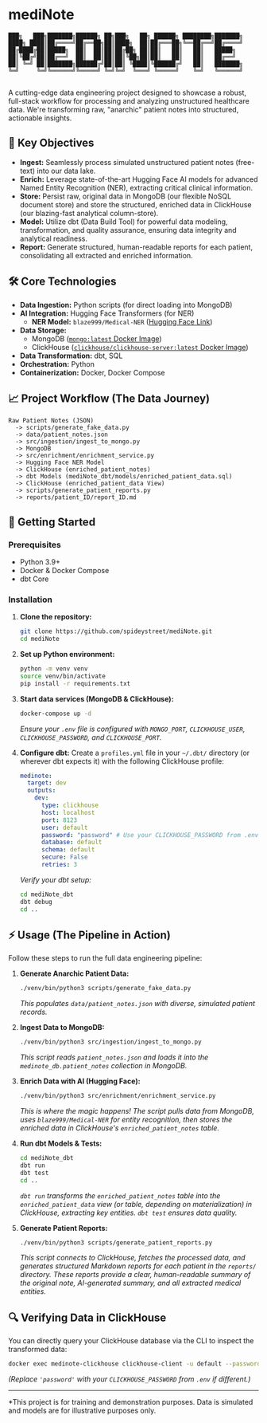 # mediNote

```
███╗   ███╗███████╗██████╗ ██╗███╗   ██╗ ██████╗ ████████╗███████╗
████╗ ████║██╔════╝██╔══██╗██║████╗  ██║██╔═══██╗╚══██╔══╝██╔════╝
██╔████╔██║█████╗  ██║  ██║██║██╔██╗ ██║██║   ██║   ██║   █████╗  
██║╚██╔╝██║██╔══╝  ██║  ██║██║██║╚██╗██║██║   ██║   ██║   ██╔══╝  
██║ ╚═╝ ██║███████╗██████╔╝██║██║ ╚████║╚██████╔╝   ██║   ███████╗
╚═╝     ╚═╝╚══════╝╚═════╝ ╚═╝╚═╝  ╚═══╝ ╚═════╝    ╚═╝   ╚══════╝
                                         
```

A cutting-edge data engineering project designed to showcase a robust, full-stack workflow for processing and analyzing unstructured healthcare data. We're transforming raw, "anarchic" patient notes into structured, actionable insights.

## 🚀 Key Objectives

-   **Ingest:** Seamlessly process simulated unstructured patient notes (free-text) into our data lake.
-   **Enrich:** Leverage state-of-the-art Hugging Face AI models for advanced Named Entity Recognition (NER), extracting critical clinical information.
-   **Store:** Persist raw, original data in MongoDB (our flexible NoSQL document store) and store the structured, enriched data in ClickHouse (our blazing-fast analytical column-store).
-   **Model:** Utilize dbt (Data Build Tool) for powerful data modeling, transformation, and quality assurance, ensuring data integrity and analytical readiness.
-   **Report:** Generate structured, human-readable reports for each patient, consolidating all extracted and enriched information.

## 🛠️ Core Technologies

-   **Data Ingestion:** Python scripts (for direct loading into MongoDB)
-   **AI Integration:** Hugging Face Transformers (for NER)
    -   **NER Model:** `blaze999/Medical-NER` ([Hugging Face Link](https://huggingface.co/blaze999/Medical-NER))
-   **Data Storage:**
    -   MongoDB ([`mongo:latest` Docker Image](https://hub.docker.com/_/mongo))
    -   ClickHouse ([`clickhouse/clickhouse-server:latest` Docker Image](https://hub.docker.com/r/clickhouse/clickhouse-server))
-   **Data Transformation:** dbt, SQL
-   **Orchestration:** Python
-   **Containerization:** Docker, Docker Compose

## 📈 Project Workflow (The Data Journey)

```
Raw Patient Notes (JSON) 
  -> scripts/generate_fake_data.py 
  -> data/patient_notes.json 
  -> src/ingestion/ingest_to_mongo.py 
  -> MongoDB 
  -> src/enrichment/enrichment_service.py 
  -> Hugging Face NER Model 
  -> ClickHouse (enriched_patient_notes)
  -> dbt Models (mediNote_dbt/models/enriched_patient_data.sql) 
  -> ClickHouse (enriched_patient_data View) 
  -> scripts/generate_patient_reports.py 
  -> reports/patient_ID/report_ID.md
```

## 🚀 Getting Started

### Prerequisites

-   Python 3.9+
-   Docker & Docker Compose
-   dbt Core

### Installation

1.  **Clone the repository:**
    ```bash
    git clone https://github.com/spideystreet/mediNote.git
    cd mediNote
    ```

2.  **Set up Python environment:**
    ```bash
    python -m venv venv
    source venv/bin/activate
    pip install -r requirements.txt
    ```

3.  **Start data services (MongoDB & ClickHouse):**
    ```bash
    docker-compose up -d
    ```
    *Ensure your `.env` file is configured with `MONGO_PORT`, `CLICKHOUSE_USER`, `CLICKHOUSE_PASSWORD`, and `CLICKHOUSE_PORT`.*

4.  **Configure dbt:**
    Create a `profiles.yml` file in your `~/.dbt/` directory (or wherever dbt expects it) with the following ClickHouse profile:

    ```yaml
    medinote:
      target: dev
      outputs:
        dev:
          type: clickhouse
          host: localhost
          port: 8123
          user: default
          password: "password" # Use your CLICKHOUSE_PASSWORD from .env
          database: default
          schema: default
          secure: False
          retries: 3
    ```
    *Verify your dbt setup:*
    ```bash
    cd mediNote_dbt
    dbt debug
    cd ..
    ```

## ⚡ Usage (The Pipeline in Action)

Follow these steps to run the full data engineering pipeline:

1.  **Generate Anarchic Patient Data:**
    ```bash
    ./venv/bin/python3 scripts/generate_fake_data.py
    ```
    *This populates `data/patient_notes.json` with diverse, simulated patient records.*

2.  **Ingest Data to MongoDB:**
    ```bash
    ./venv/bin/python3 src/ingestion/ingest_to_mongo.py
    ```
    *This script reads `patient_notes.json` and loads it into the `medinote_db.patient_notes` collection in MongoDB.*

3.  **Enrich Data with AI (Hugging Face):**
    ```bash
    ./venv/bin/python3 src/enrichment/enrichment_service.py
    ```
    *This is where the magic happens! The script pulls data from MongoDB, uses `blaze999/Medical-NER` for entity recognition, then stores the enriched data in ClickHouse's `enriched_patient_notes` table.*

4.  **Run dbt Models & Tests:**
    ```bash
    cd mediNote_dbt
    dbt run
    dbt test
    cd ..
    ```
    *`dbt run` transforms the `enriched_patient_notes` table into the `enriched_patient_data` view (or table, depending on materialization) in ClickHouse, extracting key entities. `dbt test` ensures data quality.*

5.  **Generate Patient Reports:**
    ```bash
    ./venv/bin/python3 scripts/generate_patient_reports.py
    ```
    *This script connects to ClickHouse, fetches the processed data, and generates structured Markdown reports for each patient in the `reports/` directory. These reports provide a clear, human-readable summary of the original note, AI-generated summary, and all extracted medical entities.*

## 🔍 Verifying Data in ClickHouse

You can directly query your ClickHouse database via the CLI to inspect the transformed data:

```bash
docker exec medinote-clickhouse clickhouse-client -u default --password 'password' --query "SELECT patient_id, first_entity_group, first_entity_word, ner_entities FROM default.enriched_patient_data LIMIT 5;"
```
*(Replace `'password'` with your `CLICKHOUSE_PASSWORD` from `.env` if different.)*

---
*This project is for training and demonstration purposes. Data is simulated and models are for illustrative purposes only.
